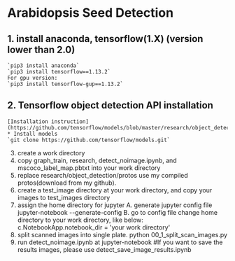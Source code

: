 # Arabidopsis Seed Detection

## 1. install anaconda, tensorflow(1.X) (version lower than 2.0)
	`pip3 install anaconda`
	`pip3 install tensorflow==1.13.2`
	For gpu version:
	`pip3 install tensorflow-gup==1.13.2`
## 2. Tensorflow object detection API installation
	[Installation instruction](https://github.com/tensorflow/models/blob/master/research/object_detection/g3doc/tf1.md)
	* Install models
	`git clone https://github.com/tensorflow/models.git`
3. create a work directory 
4. copy graph_train, research, detect_noimage.ipynb, and mscoco_label_map.pbtxt into your work directory
5. replace research/object_detection/protos use my compiled protos(download from my github).
6. create a test_image directory at your work directory, and copy your images to test_images directory
7. assign the home directory for jupyter
	A. generate jupyter config file
		jupyter-notebook --generate-config 
	B. go to config file change home directory to your work directory, like below:
		c.NotebookApp.notebook_dir = 'your work directory'
8. split scanned images into single plate.
   python 00_1_split_scan_images.py
9. run detect_noimage.ipynb at jupyter-notebook
#If you want to save the results images, please use detect_save_image_results.ipynb
